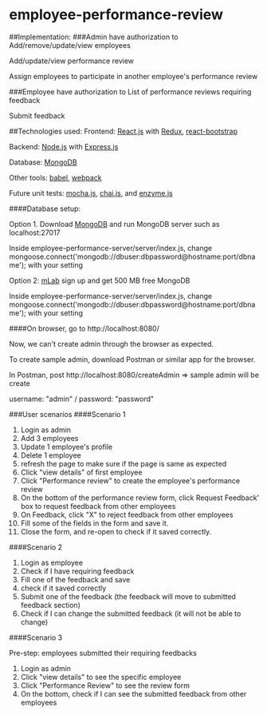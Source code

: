 # employee-performance-review

##Implementation: 
###Admin have authorization to
Add/remove/update/view employees

Add/update/view performance review

Assign employees to participate in another employee's performance review

###Employee have authorization to 
List of performance reviews requiring feedback

Submit feedback

##Technologies used:
Frontend: [React.js](https://facebook.github.io/react/) with [Redux](http://redux.js.org/), [react-bootstrap](https://react-bootstrap.github.io/)

Backend: [Node.js](https://nodejs.org/) with [Express.js](http://expressjs.com/)

Database: [MongoDB](https://docs.mongodb.com/)

Other tools: [babel](https://babeljs.io/), [webpack](https://webpack.github.io/)

Future unit tests: [mocha.js](https://mochajs.org/), [chai.js](http://chaijs.com/), and [enzyme.js](http://airbnb.io/enzyme/index.html)





####Database setup:

Option 1. 
Download [MongoDB](https://docs.mongodb.com/) and run MongoDB server such as localhost:27017

Inside employee-performance-server/server/index.js, change mongoose.connect('mongodb://dbuser:dbpassword@hostname:port/dbname'); with your setting

Option 2: [mLab](https://mlab.com/) sign up and get 500 MB free MongoDB 

Inside employee-performance-server/server/index.js, change mongoose.connect('mongodb://dbuser:dbpassword@hostname:port/dbname'); with your setting


####On browser, go to http://localhost:8080/

Now, we can't create admin through the browser as expected. 

To create sample admin, download Postman or similar app for the browser. 

In Postman, post http://localhost:8080/createAdmin => sample admin will be create

username: "admin"    /    password: "password"


###User scenarios
####Scenario 1

1. Login as admin
2. Add 3 employees
3. Update 1 employee's profile
4. Delete 1 employee
5. refresh the page to make sure if the page is same as expected
6. Click "view details" of first employee
7. Click "Performance review" to create the employee's performance review
8. On the bottom of the performance review form, click Request Feedback' box to request feedback from other employees
9. On Feedback, click "X" to reject feedback from other employees
10. Fill some of the fields in the form and save it.
11. Close the form, and re-open to check if it saved correctly.

####Scenario 2

1. Login as employee
2. Check if I have requiring feedback
3. Fill one of the feedback and save
4. check if it saved correctly
5. Submit one of the feedback (the feedback will move to submitted feedback section)
6. Check if I can change the submitted feedback (it will not be able to change)

####Scenario 3

Pre-step: employees submitted their requiring feedbacks 

1. Login as admin
2. Click "view details" to see the specific employee
3. Click "Performance Review" to see the review form
4. On the bottom, check if I can see the submitted feedback from other employees
